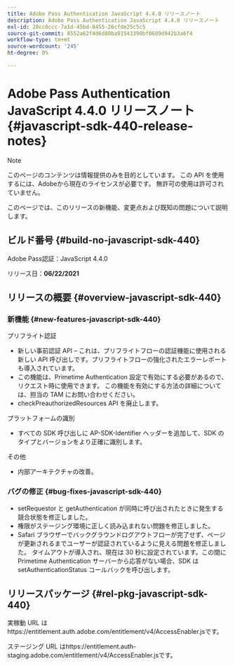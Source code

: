 ```yaml
---
title: Adobe Pass Authentication JavaScript 4.4.0 リリースノート
description: Adobe Pass Authentication JavaScript 4.4.0 リリースノート
exl-id: 28cc0ccc-7a1d-45bd-8455-26cfde25c5c5
source-git-commit: 8552a62f4d6d80ba91543390bf0689d942b3a6f4
workflow-type: tm+mt
source-wordcount: '245'
ht-degree: 0%

---
```


# Adobe Pass Authentication JavaScript 4.4.0 リリースノート {#javascript-sdk-440-release-notes}

>[!NOTE]
>
>このページのコンテンツは情報提供のみを目的としています。 この API を使用するには、Adobeから現在のライセンスが必要です。 無許可の使用は許可されていません。

このページでは、このリリースの新機能、変更点および既知の問題について説明します。

## ビルド番号 {#build-no-javascript-sdk-440}

Adobe Pass認証：JavaScript 4.4.0

リリース日：**06/22/2021**


## リリースの概要 {#overview-javascript-sdk-440}

### 新機能 {#new-features-javascript-sdk-440}

プリフライト認証

* 新しい事前認証 API – これは、プリフライトフローの認証機能に使用される新しい API 呼び出しです。プリフライトフローの強化されたエラーレポートも導入されています。
* この機能は、Primetime Authentication 設定で有効にする必要があるので、リクエスト時に使用できます。 この機能を有効にする方法の詳細については、担当の TAM にお問い合わせください。
* checkPreauthorizedResources API を廃止します。

プラットフォームの識別

* すべての SDK 呼び出しに AP-SDK-Identifier ヘッダーを追加して、SDK のタイプとバージョンをより正確に識別します。

その他

* 内部アーキテクチャの改善。


### バグの修正 {#bug-fixes-javascript-sdk-440}

* setRequestor と getAuthentication が同時に呼び出されたときに発生する競合状態を修正しました。
* 権限がステージング環境に正しく読み込まれない問題を修正しました。
* Safari ブラウザーでバックグラウンドログアウトフローが完了せず、ページが更新されるまでユーザーが認証されているように見える問題を修正しました。 タイムアウトが導入され、現在は 30 秒に設定されています。この間に Primetime Authentication サーバーから応答がない場合、SDK は setAuthenticationStatus コールバックを呼び出します。

## リリースパッケージ {#rel-pkg-javascript-sdk-440}

実稼動 URL はhttps://entitlement.auth.adobe.com/entitlement/v4/AccessEnabler.jsです。

ステージング URL はhttps://entitlement.auth-staging.adobe.com/entitlement/v4/AccessEnabler.jsです。
